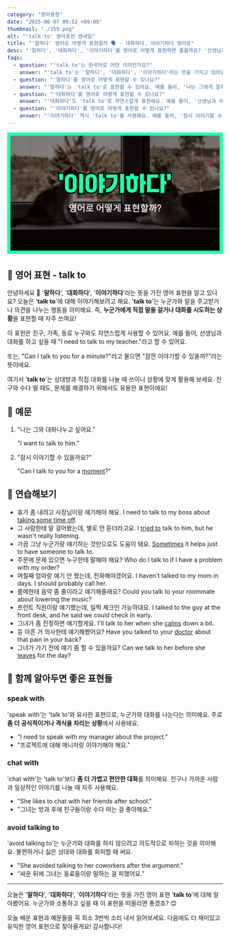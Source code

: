 ```yaml
---
category: "영어표현"
date: "2025-06-07 09:52 +09:00"
thumbnail: "./359.png"
alt: "'talk to' 영어표현 썸네일"
title: "'말하다' 영어로 어떻게 표현할까 🗣️ - 대화하다, 이야기하다 영어로"
desc: "'말하다', '대화하다', '이야기하다'를 영어로 어떻게 표현하면 좋을까요? '선생님과 이야기할 시간이 필요해요.', '잠시 이야기할 수 있을까요?' 등을 영어로 표현하는 법을 배워봅시다. 다양한 예문을 통해서 연습하고 본인의 표현으로 만들어 보세요."
faqs:
  - question: "'talk to'는 한국어로 어떤 의미인가요?"
    answer: "'talk to'는 '말하다', '대화하다', '이야기하다'라는 뜻을 가지고 있어요. 누군가에게 직접 말을 하거나 의견을 주고받는 상황에서 사용해요."
  - question: "'말하다'를 영어로 어떻게 표현할 수 있나요?"
    answer: "'말하다'는 'talk to'로 표현할 수 있어요. 예를 들어, '나는 그에게 말하고 싶어요'는 'I want to talk to him'이라고 해요."
  - question: "'대화하다'를 영어로 어떻게 표현할 수 있나요?"
    answer: "'대화하다'도 'talk to'로 자연스럽게 표현해요. 예를 들어, '선생님과 이야기할 시간이 필요해요'는 'I need to talk to my teacher'라고 해요."
  - question: "'이야기하다'를 영어로 어떻게 표현할 수 있나요?"
    answer: "'이야기하다' 역시 'talk to'를 사용해요. 예를 들어, '잠시 이야기할 수 있을까요?'는 'Can I talk to you for a moment?'라고 표현해요."
---
```


!['talk to' 영어표현](./359.png)

## 🌟 영어 표현 - talk to

안녕하세요 👋 '**말하다**', '**대화하다**', '**이야기하다**'라는 뜻을 가진 영어 표현을 알고 있나요? 오늘은 '**talk to**'에 대해 이야기해보려고 해요. '**talk to**'는 누군가와 말을 주고받거나 의견을 나누는 행동을 의미해요. 즉, **누군가에게 직접 말을 걸거나 대화를 시도하는 상황**을 표현할 때 자주 쓰여요!

이 표현은 친구, 가족, 동료 누구와도 자연스럽게 사용할 수 있어요. 예를 들어, 선생님과 대화를 하고 싶을 때 "I need to talk to my teacher."라고 할 수 있어요.

또는, "Can I talk to you for a minute?"라고 물으면 "잠깐 이야기할 수 있을까?"라는 뜻이에요.

여기서 '**talk to**'는 상대방과 직접 대화를 나눌 때 쓰이니 상황에 맞게 활용해 보세요. 친구와 수다 떨 때도, 문제를 해결하기 위해서도 유용한 표현이에요!

## 📖 예문

1. "나는 그와 대화나누고 싶어요."

   "I want to talk to him."

2. "잠시 이야기할 수 있을까요?"

   "Can I talk to you for a [moment](/blog/in-english/490.moment/)?"

## 💬 연습해보기

<ul data-interactive-list>
  <li data-interactive-item>
    <span data-toggler>휴가 좀 내려고 사장님이랑 얘기해야 해요.</span>
    <span data-answer>I need to talk to my boss about <a href="/blog/in-english/004.take-some-time-off/">taking some time off</a>.</span>
  </li>

  <li data-interactive-item>
    <span data-toggler>그 사람한테 말 걸어봤는데, 별로 안 듣더라고요.</span>
    <span data-answer>I <a href="/blog/in-english/117.try-to/">tried to</a> talk to him, but he wasn't really listening.</span>
  </li>

  <li data-interactive-item>
    <span data-toggler>가끔 그냥 누군가랑 얘기하는 것만으로도 도움이 돼요.</span>
    <span data-answer><a href="/blog/in-english/270.sometimes/">Sometimes</a> it helps just to have someone to talk to.</span>
  </li>

  <li data-interactive-item>
    <span data-toggler>주문에 문제 있으면 누구한테 말해야 해요?</span>
    <span data-answer>Who do I talk to if I have a problem with my order?</span>
  </li>

  <li data-interactive-item>
    <span data-toggler>며칠째 엄마랑 얘기 안 했는데, 전화해야겠어요.</span>
    <span data-answer>I haven't talked to my mom in days. I should probably call her.</span>
  </li>

  <li data-interactive-item>
    <span data-toggler>룸메한테 음악 좀 줄이라고 얘기해줄래요?</span>
    <span data-answer>Could you talk to your roommate about lowering the music?</span>
  </li>

  <li data-interactive-item>
    <span data-toggler>프런트 직원이랑 얘기했는데, 일찍 체크인 가능하대요.</span>
    <span data-answer>I talked to the guy at the front desk, and he said we could check in early.</span>
  </li>

  <li data-interactive-item>
    <span data-toggler>그녀가 좀 진정하면 얘기할게요.</span>
    <span data-answer>I'll talk to her when she <a href="/blog/in-english/380.calm/">calms</a> down a bit.</span>
  </li>

  <li data-interactive-item>
    <span data-toggler>등 아픈 거 의사한테 얘기해봤어요?</span>
    <span data-answer>Have you talked to your <a href="/blog/in-english/563.doctor/">doctor</a> about that pain in your back?</span>
  </li>

  <li data-interactive-item>
    <span data-toggler>그녀가 가기 전에 얘기 좀 할 수 있을까요?</span>
    <span data-answer>Can we talk to her before she <a href="/blog/in-english/402.leave/">leaves</a> for the day?</span>
  </li>
</ul>

## 🤝 함께 알아두면 좋은 표현들

### speak with

'speak with'는 'talk to'와 유사한 표현으로, 누군가와 대화를 나눈다는 의미예요. 주로 **좀 더 공식적이거나 격식을 차리는 상황**에서 사용돼요.

- "I need to speak with my manager about the project."
- "프로젝트에 대해 매니저랑 이야기해야 해요."

### chat with

'chat with'는 'talk to'보다 **좀 더 가볍고 편안한 대화**를 의미해요. 친구나 가까운 사람과 일상적인 이야기를 나눌 때 자주 사용해요.

- "She likes to chat with her friends after school."
- "그녀는 방과 후에 친구들이랑 수다 떠는 걸 좋아해요."

### avoid talking to

'avoid talking to'는 누군가와 대화를 하지 않으려고 의도적으로 피하는 것을 의미해요. 불편하거나 싫은 상대와 대화를 회피할 때 써요.

- "She avoided talking to her coworkers after the argument."
- "싸운 뒤에 그녀는 동료들이랑 말하는 걸 피했어요."

---

오늘은 '**말하다**', '**대화하다**', '**이야기하다**'라는 뜻을 가진 영어 표현 '**talk to**'에 대해 알아봤어요. 누군가와 소통하고 싶을 때 이 표현을 떠올리면 좋겠죠? 😊

오늘 배운 표현과 예문들을 꼭 최소 3번씩 소리 내서 읽어보세요. 다음에도 더 재미있고 유익한 영어 표현으로 찾아올게요! 감사합니다!
